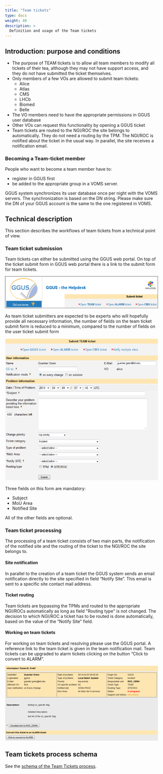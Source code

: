 ```yaml
---
title: "Team tickets"
type: docs
weight: 40
description: >
  Definition and usage of the Team tickets
---
```


## Introduction: purpose and conditions

- The purpose of TEAM tickets is to allow all team members to modify all tickets
  of their tea, although they may not have support access, and they do not have
  submitted the ticket themselves.
- Only members of a few VOs are allowed to submit team tickets:
  - Alice
  - Atlas
  - CMS
  - LHCb
  - Biomed
  - Belle
- The VO members need to have the appropriate permissions in GGUS user database
- Other VOs can request this functionality by opening a GGUS ticket
- Team tickets are routed to the NGI/ROC the site belongs to automatically. They
  do not need a routing by the TPM. The NGI/ROC is notified about the ticket in
  the usual way. In parallel, the site receives a notification email.

### Becoming a Team-ticket member

People who want to become a team member have to:

- register in GGUS first
- be added to the appropriate group in a VOMS server.

GGUS system synchronizes its user database once per night with the VOMS servers.
The synchronization is based on the DN string. Please make sure the DN of your
GGUS account is the same to the one registered in VOMS.

## Technical description

This section describes the workflows of team tickets from a technical point of
view.

### Team ticket submission

Team tickets can either be submitted using the GGUS web portal. On top of the
ticket submit form in GGUS web portal there is a link to the submit form for
team tickets.

![link to submit form for team tickets](Submit_Team.png)

As team ticket submitters are expected to be experts who will hopefully provide
all necessary information, the number of fields on the team ticket submit form
is reduced to a minimum, compared to the number of fields on the user ticket
submit form

![Submit form for team tickets](Submit_Form_Team.png)

Three fields on this form are mandatory:

- Subject
- MoU Area
- Notified Site

All of the other fields are optional.

### Team ticket processing

The processing of a team ticket consists of two main parts, the notification of
the notified site and the routing of the ticket to the NGI/ROC the site belongs
to.

#### Site notification

In parallel to the creation of a team ticket the GGUS system sends an email
notification directly to the site specified in field “Notify Site”. This email
is sent to a specific site contact mail address.

#### Ticket routing

Team tickets are bypassing the TPMs and routed to the appropriate NGI/ROCs
automatically as long as field "Routing type" is not changed. The decision to
which NGI/ROC a ticket has to be routed is done automatically, based on the
value of the “Notify Site” field.

#### Working on team tickets

For working on team tickets and resolving please use the GGUS portal. A
reference link to the team ticket is given in the team notification mail. Team
tickets can be upgraded to alarm tickets clicking on the button “Click to
convert to ALARM”.

![Team to Alarm](Team_to_alarm.png)

## Team tickets process schema

See the
[schema of the Team Tickets process](GGUS_Graph_TEAM_Ticket_Process.pdf).
